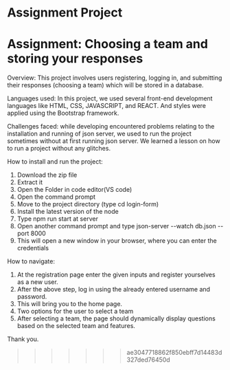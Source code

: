 Assignment Project
=======
# Assignment: Choosing a team and storing your responses

Overview:
This project involves users registering, logging in, and submitting their responses (choosing a team) which will be stored in a database.

Languages used:
In this project, we used several front-end development languages like HTML, CSS, JAVASCRIPT, and REACT. And styles were applied using the Bootstrap framework.

Challenges faced:
while developing encountered problems relating to the installation and running of json server, we used to run the project sometimes without at first running json server. We learned a lesson on how to run a project without any glitches.

How to install and run the project:
1. Download the zip file
2. Extract it
3. Open the Folder in code editor(VS code)
4. Open the command prompt
5. Move to the project directory (type cd login-form)
6. Install the latest version of the node
7. Type npm run start at server
8. Open another command prompt and type json-server --watch db.json --port 8000
9. This will open a new window in your browser, where you can enter the credentials

How to navigate:
1. At the registration page enter the given inputs and register yourselves as a new user.
2. After the above step, log in using the already entered username and password.
3. This will bring you to the home page.
4. Two options for the user to select a team
5. After selecting a team, the page should dynamically display questions based on the selected team and features.


Thank you.
>>>>>>> ae3047718862f850ebff7d14483d327ded76450d
